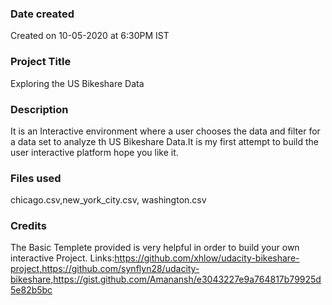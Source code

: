 ### Date created
Created on 10-05-2020 at 6:30PM IST

### Project Title
Exploring the US Bikeshare Data

### Description
It is an Interactive environment where a user chooses the data and filter for a data set to analyze th US Bikeshare Data.It is my first attempt to build the user interactive platform hope you like it.

### Files used
chicago.csv,new_york_city.csv, washington.csv

### Credits
The Basic Templete provided is very helpful in order to build your own interactive Project.
Links:https://github.com/xhlow/udacity-bikeshare-project,https://github.com/synflyn28/udacity-bikeshare,https://gist.github.com/Amanansh/e3043227e9a764817b79925d5e82b5bc



